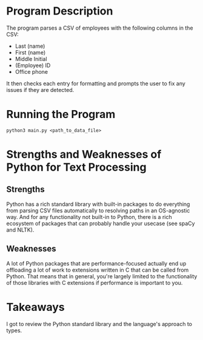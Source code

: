 # Program Description

The program parses a CSV of employees with the following columns in the CSV:

- Last (name)
- First (name)
- Middle Initial
- (Employee) ID
- Office phone

It then checks each entry for formatting and prompts the user to fix any issues if they are detected.

# Running the Program

`python3 main.py <path_to_data_file>`

# Strengths and Weaknesses of Python for Text Processing
## Strengths
Python has a rich standard library with built-in packages to do everything from parsing CSV files automatically to resolving paths in an OS-agnostic way. And for any functionality not built-in to Python, there is a rich ecosystem of packages that can probably handle your usecase (see spaCy and NLTK).

## Weaknesses
A lot of Python packages that are performance-focused actually end up offloading a lot of work to extensions written in C that can be called from Python. That means that in general, you're largely limited to the functionality of those libraries with C extensions if performance is important to you.

# Takeaways
I got to review the Python standard library and the language's approach to types.